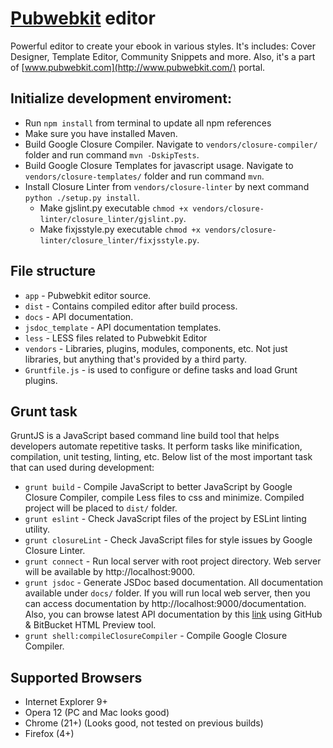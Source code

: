 # [Pubwebkit](http://www.pubwebkit.com/) editor

Powerful editor to create your ebook in various styles. It's includes: Cover Designer, Template Editor, Community Snippets and more.
Also, it's a part of [www.pubwebkit.com](http://www.pubwebkit.com/) portal.

## Initialize development enviroment:
- Run `npm install` from terminal to update all npm references
- Make sure you have installed Maven.
- Build Google Closure Compiler. Navigate to `vendors/closure-compiler/` folder and run command `mvn -DskipTests`.
- Build Google Closure Templates for javascript usage. Navigate to `vendors/closure-templates/` folder and run command `mvn`.
- Install Closure Linter from `vendors/closure-linter` by next command `python ./setup.py install`.
    - Make gjslint.py executable `chmod +x vendors/closure-linter/closure_linter/gjslint.py`.
    - Make fixjsstyle.py executable `chmod +x vendors/closure-linter/closure_linter/fixjsstyle.py`.

## File structure
* `app` - Pubwebkit editor source.
* `dist` - Contains compiled editor after build process.
* `docs` - API documentation.
* `jsdoc_template` - API documentation templates.
* `less` - LESS files related to Pubwebkit Editor
* `vendors` - Libraries, plugins, modules, components, etc. Not just libraries, but anything that's provided by a third party.
* `Gruntfile.js` - is used to configure or define tasks and load Grunt plugins.

## Grunt task
GruntJS is a JavaScript based command line build tool that helps developers automate repetitive tasks. It perform tasks like minification, compilation, unit testing, linting, etc.
Below list of the most important task that can used during development:
* `grunt build` - Compile JavaScript to better JavaScript by Google Closure Compiler, compile Less files to css and minimize. Compiled project will be placed to `dist/` folder.
* `grunt eslint` - Check JavaScript files of the project by  ESLint linting utility.
* `grunt closureLint` - Check JavaScript files for style issues by Google Closure Linter.
* `grunt connect` - Run local server with root project directory. Web server will be available by http://localhost:9000.
* `grunt jsdoc` - Generate JSDoc based documentation. All documentation available under `docs/` folder. If you will run local web server, then you can access documentation by http://localhost:9000/documentation.
Also, you can browse latest API documentation by this [link](http://htmlpreview.github.io/?https://github.com/pubwebkit/pubwebkit-editor/blob/master/docs/index.html) using GitHub & BitBucket HTML Preview tool.
* `grunt shell:compileClosureCompiler` - Compile Google Closure Compiler.

## Supported Browsers
* Internet Explorer 9+
* Opera 12 (PC and Mac looks good)
* Chrome (21+) (Looks good, not tested on previous builds)
* Firefox (4+)
